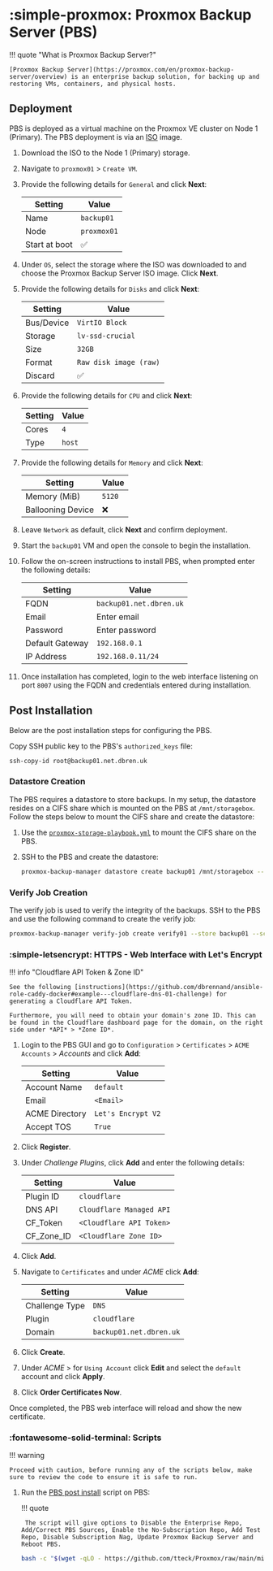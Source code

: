 # :simple-proxmox: Proxmox Backup Server (PBS)

!!! quote "What is Proxmox Backup Server?"

    [Proxmox Backup Server](https://proxmox.com/en/proxmox-backup-server/overview) is an enterprise backup solution, for backing up and restoring VMs, containers, and physical hosts.

## Deployment

PBS is deployed as a virtual machine on the Proxmox VE cluster on Node 1 (Primary). The PBS deployment is via an [ISO](https://proxmox.com/en/downloads/proxmox-backup-server) image.

1. Download the ISO to the Node 1 (Primary) storage.

2. Navigate to `proxmox01` > `Create VM`.

3. Provide the following details for `General` and click **Next**:

    | Setting       | Value       |
    | ------------- | ----------- |
    | Name          | `backup01`  |
    | Node          | `proxmox01` |
    | Start at boot | ✅           |

4. Under `OS`, select the storage where the ISO was downloaded to and choose the Proxmox Backup Server ISO image. Click **Next**.

5. Provide the following details for `Disks` and click **Next**:

    | Setting    | Value                  |
    | ---------- | ---------------------- |
    | Bus/Device | `VirtIO Block`         |
    | Storage    | `lv-ssd-crucial`       |
    | Size       | `32GB`                 |
    | Format     | `Raw disk image (raw)` |
    | Discard    | ✅                      |

6. Provide the following details for `CPU` and click **Next**:

    | Setting | Value  |
    | ------- | ------ |
    | Cores   | `4`    |
    | Type    | `host` |

7. Provide the following details for `Memory` and click **Next**:

    | Setting           | Value  |
    | ----------------- | ------ |
    | Memory (MiB)      | `5120` |
    | Ballooning Device | ❌      |

8. Leave `Network` as default, click **Next** and confirm deployment.

9. Start the `backup01` VM and open the console to begin the installation.

10. Follow the on-screen instructions to install PBS, when prompted enter the following details:

      | Setting         | Value                   |
      | --------------- | ----------------------- |
      | FQDN            | `backup01.net.dbren.uk` |
      | Email           | Enter email             |
      | Password        | Enter password          |
      | Default Gateway | `192.168.0.1`           |
      | IP Address      | `192.168.0.11/24`       |

11. Once installation has completed, login to the web interface listening on port `8007` using the FQDN and credentials entered during installation.

## Post Installation

Below are the post installation steps for configuring the PBS.

Copy SSH public key to the PBS's `authorized_keys` file:

```bash
ssh-copy-id root@backup01.net.dbren.uk
```

### Datastore Creation

The PBS requires a datastore to store backups. In my setup, the datastore resides on a CIFS share which is mounted on the PBS at `/mnt/storagebox`. Follow the steps below to mount the CIFS share and create the datastore:

1. Use the [`proxmox-storage-playbook.yml`](https://github.com/dbrennand/home-ops/blob/dev/ansible/playbooks/proxmox-backup-cifs.yml) to mount the CIFS share on the PBS.

2. SSH to the PBS and create the datastore:

    ```bash
    proxmox-backup-manager datastore create backup01 /mnt/storagebox --keep-last 4 --keep-daily 5 --keep-weekly 2 --keep-monthly 1
    ```

### Verify Job Creation

The verify job is used to verify the integrity of the backups. SSH to the PBS and use the following command to create the verify job:

```bash
proxmox-backup-manager verify-job create verify01 --store backup01 --schedule daily
```

### :simple-letsencrypt: HTTPS - Web Interface with Let's Encrypt

!!! info "Cloudflare API Token & Zone ID"

    See the following [instructions](https://github.com/dbrennand/ansible-role-caddy-docker#example---cloudflare-dns-01-challenge) for generating a Cloudflare API Token.

    Furthermore, you will need to obtain your domain's zone ID. This can be found in the Cloudflare dashboard page for the domain, on the right side under *API* > *Zone ID*.

1. Login to the PBS GUI and go to `Configuration` > `Certificates` > `ACME Accounts` > *Accounts* and click **Add**:

    | Setting        | Value              |
    | -------------- | ------------------ |
    | Account Name   | `default`          |
    | Email          | `<Email>`          |
    | ACME Directory | `Let's Encrypt V2` |
    | Accept TOS     | `True`             |

2. Click **Register**.

3. Under *Challenge Plugins*, click **Add** and enter the following details:

    | Setting    | Value                    |
    | ---------- | ------------------------ |
    | Plugin ID  | `cloudflare`             |
    | DNS API    | `Cloudflare Managed API` |
    | CF_Token   | `<Cloudflare API Token>` |
    | CF_Zone_ID | `<Cloudflare Zone ID>`   |

4. Click **Add**.

5. Navigate to `Certificates` and under *ACME* click **Add**:

    | Setting        | Value                   |
    | -------------- | ----------------------- |
    | Challenge Type | `DNS`                   |
    | Plugin         | `cloudflare`            |
    | Domain         | `backup01.net.dbren.uk` |

6. Click **Create**.

7. Under *ACME* > for `Using Account` click **Edit** and select the `default` account and click **Apply**.

8. Click **Order Certificates Now**.

Once completed, the PBS web interface will reload and show the new certificate.

### :fontawesome-solid-terminal: Scripts

!!! warning

    Proceed with caution, before running any of the scripts below, make sure to review the code to ensure it is safe to run.

1. Run the [PBS post install](https://github.com/tteck/Proxmox) script on PBS:

    !!! quote

        The script will give options to Disable the Enterprise Repo, Add/Correct PBS Sources, Enable the No-Subscription Repo, Add Test Repo, Disable Subscription Nag, Update Proxmox Backup Server and Reboot PBS.

    ```bash
    bash -c "$(wget -qLO - https://github.com/tteck/Proxmox/raw/main/misc/post-pbs-install.sh)"
    ```
